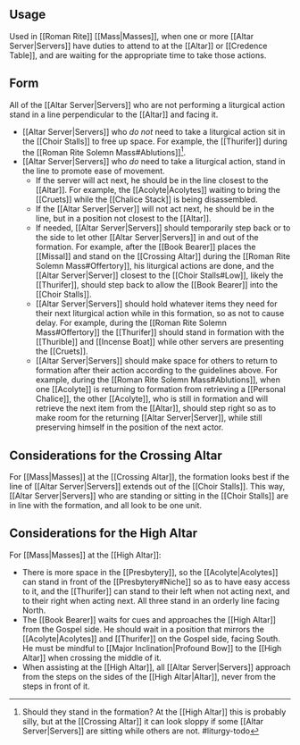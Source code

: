 ## Usage
Used in [[Roman Rite]] [[Mass|Masses]], when one or more [[Altar Server|Servers]] have duties to attend to at the [[Altar]] or [[Credence Table]], and are waiting for the appropriate time to take those actions.

## Form
All of the [[Altar Server|Servers]] who are not performing a liturgical action stand in a line perpendicular to the [[Altar]] and facing it.

- [[Altar Server|Servers]] who _do not_ need to take a liturgical action sit in the [[Choir Stalls]] to free up space. For example, the [[Thurifer]] during the [[Roman Rite Solemn Mass#Ablutions]][^should_they_stand].
- [[Altar Server|Servers]] who _do_ need to take a liturgical action, stand in the line to promote ease of movement.
	- If the server will act next, he should be in the line closest to the [[Altar]]. For example, the [[Acolyte|Acolytes]] waiting to bring the [[Cruets]] while the [[Chalice Stack]] is being disassembled.
	- If the [[Altar Server|Server]] will not act next, he should be in the line, but in a position not closest to the [[Altar]].
	- If needed, [[Altar Server|Servers]] should temporarily step back or to the side to let other [[Altar Server|Servers]] in and out of the formation. For example, after the [[Book Bearer]] places the [[Missal]] and stand on the [[Crossing Altar]] during the [[Roman Rite Solemn Mass#Offertory]], his liturgical actions are done, and the [[Altar Server|Server]] closest to the [[Choir Stalls#Low]], likely the [[Thurifer]], should step back to allow the [[Book Bearer]] into the [[Choir Stalls]].
	- [[Altar Server|Servers]] should hold whatever items they need for their next liturgical action while in this formation, so as not to cause delay. For example, during the [[Roman Rite Solemn Mass#Offertory]] the [[Thurifer]] should stand in formation with the [[Thurible]] and [[Incense Boat]] while other servers are presenting the [[Cruets]].
	- [[Altar Server|Servers]] should make space for others to return to formation after their action according to the guidelines above. For example, during the [[Roman Rite Solemn Mass#Ablutions]], when one [[Acolyte]] is returning to formation from retrieving a [[Personal Chalice]], the other [[Acolyte]], who is still in formation and will retrieve the next item from the [[Altar]], should step right so as to make room for the returning [[Altar Server|Server]], while still preserving himself in the position of the next actor.

[^should_they_stand]: Should they stand in the formation? At the [[High Altar]] this is probably silly, but at the [[Crossing Altar]] it can look sloppy if some [[Altar Server|Servers]] are sitting while others are not. #liturgy-todo 

## Considerations for the Crossing Altar
For [[Mass|Masses]] at the [[Crossing Altar]], the formation looks best if the line of [[Altar Server|Servers]] extends out of the [[Choir Stalls]]. This way, [[Altar Server|Servers]] who are standing or sitting in the [[Choir Stalls]] are in line with the formation, and all look to be one unit.

## Considerations for the High Altar
For [[Mass|Masses]] at the [[High Altar]]:

- There is more space in the [[Presbytery]], so the [[Acolyte|Acolytes]] can stand in front of the [[Presbytery#Niche]] so as to have easy access to it, and the [[Thurifer]] can stand to their left when not acting next, and to their right when acting next. All three stand in an orderly line facing North.
- The [[Book Bearer]] waits for cues and approaches the [[High Altar]] from the Gospel side. He should wait in a position that mirrors the [[Acolyte|Acolytes]] and [[Thurifer]] on the Gospel side, facing South. He must be mindful to [[Major Inclination|Profound Bow]] to the [[High Altar]] when crossing the middle of it.
- When assisting at the [[High Altar]], all [[Altar Server|Servers]] approach from the steps on the sides of the [[High Altar|Altar]], never from the steps in front of it.
